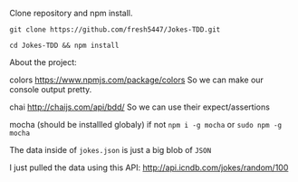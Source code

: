 Clone repository and npm install.

`git clone https://github.com/fresh5447/Jokes-TDD.git`

`cd Jokes-TDD && npm install`

About the project:

colors
https://www.npmjs.com/package/colors
So we can make our console output pretty.

chai
http://chaijs.com/api/bdd/
So we can use their expect/assertions

mocha (should be installled globaly)
if not `npm i -g mocha` or `sudo npm -g mocha`

The data inside of `jokes.json` is just a big blob of `JSON`

I just pulled the data using this API:
http://api.icndb.com/jokes/random/100
